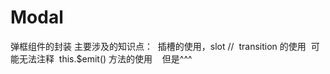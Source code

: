 # Modal
弹框组件的封装
主要涉及的知识点：
  插槽的使用，slot
 //  transition 的使用  可能无法注释
  this.$emit() 方法的使用  
  但是^^^
 
